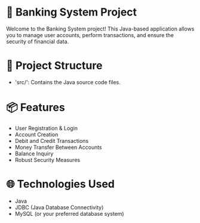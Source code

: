 # 🏦 Banking System Project

Welcome to the Banking System project! This Java-based application allows you to manage user accounts, perform transactions, and ensure the security of financial data.


# 📂 Project Structure
- 'src/': Contains the Java source code files.

# 📦 Features
- User Registration & Login
- Account Creation
- Debit and Credit Transactions
- Money Transfer Between Accounts
- Balance Inquiry
- Robust Security Measures

# 🌐 Technologies Used
- Java
- JDBC (Java Database Connectivity)
- MySQL (or your preferred database system)


